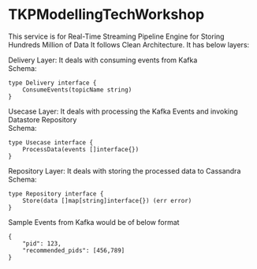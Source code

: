# TKPModellingTechWorkshop
This service is for Real-Time Streaming Pipeline Engine for Storing Hundreds Million of Data
It follows Clean Architecture.
It has below layers:

Delivery Layer: It deals with consuming events from Kafka <br>
Schema: 
```
type Delivery interface {
	ConsumeEvents(topicName string)
}
```

Usecase Layer: It deals with processing the Kafka Events and invoking Datastore Repository <br>
Schema: 
```
type Usecase interface {
	ProcessData(events []interface{})
}
```

Repository Layer: It deals with storing the processed data to Cassandra <br>
Schema: 
```
type Repository interface {
	Store(data []map[string]interface{}) (err error)
}
```


Sample Events from Kafka would be of below format <br>
```
{
    "pid": 123,
    "recommended_pids": [456,789]
}
```
